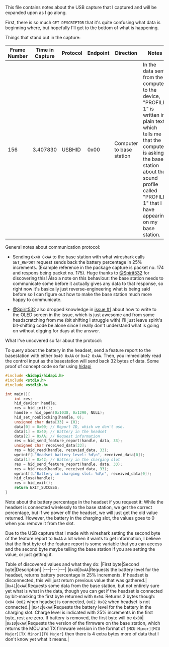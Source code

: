 This file contains notes about the USB capture that I captured and will be expanded upon as I go along.

First, there is so much `GET DESCRIPTOR` that it's quite confusing what data is beginning where, but hopefully I'll get to the bottom of what is happening.

Things that stand out in the capture:

|Frame Number|Time in Capture|Protocol|Endpoint|Direction|Notes|
|---|---|---|---|---|---|
|156|3.407830|USBHID|0x00|Computer to base station| In the data sent from the computer to the device, "PROFILE 1" is written in plain text, which tells me that the computer is asking the base station about the sound profile called "PROFILE 1" that I have appearing on my base station.|

General notes about communication protocol:

* Sending `0x40 0xAA` to the base station with what wireshark calls `SET_REPORT` request sends back the battery percentage in 25% increments. (Example reference in the package capture is packet no. 174 and respons being packet no. 175). Huge thanks to [@Spirit532](spirit) for discovering this! Also a note on this behaviour: the base station needs to communicate some before it actually gives any data to that response, so right now it's basically just reverse-engineering what is being said before so I can figure out how to make the base station much more happy to communicate.

* [@Spirit532](spirit) also dropped knowledge in [issue #1](#1) about how to write to the OLED screen in the issue, which is just awesome and from some headscratching from me (bit shifting I struggle with) I'll just leave spirit's bit-shifting code be alone since I really don't understand what is going on without digging for days at the answer.

What I've uncovered so far about the protocol:

To query about the battery in the headset, send a feature report to the basestation with either `0x40 0xAA` or `0x42 0xAA`. Then, you immediately read the control input as the basestation will send back 32 bytes of data. Some proof of concept code so far using [hidapi](hidapi)
```c++
#include <hidapi/hidapi.h>
#include <stdio.h>
#include <stdlib.h>

int main(){
	int res;
	hid_device* handle;
	res = hid_init();
	handle = hid_open(0x1038, 0x1290, NULL);
	hid_set_nonblocking(handle, 0);
	unsigned char data[33] = {0};
	data[0] = 0x00; // Report ID, which we don't use.
	data[1] = 0x40; // Battery in the headset
	data[2] = 0xAA; // Request information
	res = hid_send_feature_report(handle, data, 33);
	unsigned char received_data[33];
	res = hid_read(handle, recevied_data, 33);
	wprintf(L"Headset battery level: %d\n", received_data[0]);
	data[1] = 0x42; // Battery in the charging slot
	res = hid_send_feature_report(handle, data, 33);
	res = hid_read(handle, received_data, 33);
	wprintf(L"Battery in charging slot: %d\n", received_data[0]);
	hid_close(handle);
	res = hid_exit();
	return EXIT_SUCCESS;
}
```

Note about the battery percentage in the headset if you request it: While the headset is connected wirelessly to the base station, we get the correct percentage, but if we power off the headset, we will just get the old value returned. However, the battery in the charging slot, the values goes to 0 when you remove it from the slot.

Due to the USB capture that I made with wireshark setting the second byte of the feature report to `0xAA` a lot when it wants to get information, I believe that the first byte of the feature report is some variable that you can access and the second byte maybe telling the base station if you are setting the value, or just getting it.

Table of discovered values and what they do:
|First byte|Second byte|Description|
|---|---|---|
|`0x40`|`0xAA`|Requests the battery level for the headset, returns battery percentage in 25% increments. If headset is disconnected, this will just return previous value that was gathered.|
|`0x41`|`0xAA`|Requests some data from the base station, but not entirely sure yet what is what in the data, though you can get if the headset is connected by bit-masking the first byte returned with `0x04`. Returns 2 bytes though: `0x04 0x02` when headset is connected, `0x02 0x02` when headset is not connected.|
|`0x42`|`0xAA`|Requests the battery level for the battery in the charging slot. Charge level is indicated with 25% increments in the first byte, rest are zero. If battery is removed, the first byte will be `0x00`|
|`0x10`|`0xAA`|Requests the version of the firmware on the base station, which returns the MCU and TX firmware version in the format of `[MCU Minor][MCU Major][TX Minor][TX Major]` then there is 4 extra bytes more of data that I don't know yet what it means.|

[spirit]: https://github.com/Spirit532
[#1]: https://github.com/pcnorden/ReSteel/issues/1
[hidapi]: https://github.com/libusb/hidapi